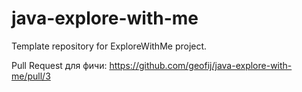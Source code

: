 # java-explore-with-me
Template repository for ExploreWithMe project.

Pull Request для фичи: https://github.com/geofij/java-explore-with-me/pull/3
